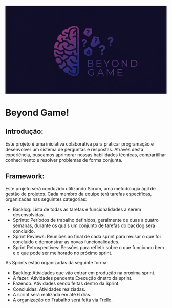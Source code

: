 <p align="center">
 <img width="1000" src="img/logo_beyond.jpg" alt="icon"/>
</p>


# Beyond Game!

## Introdução:

Este projeto é uma iniciativa colaborativa para praticar programação e desenvolver um sistema de perguntas e respostas. Através desta experiência, buscamos aprimorar nossas habilidades técnicas, compartilhar conhecimento e resolver problemas de forma conjunta.

## Framework:

Este projeto será conduzido utilizando Scrum, uma metodologia ágil de gestão de projetos. Cada membro da equipe terá tarefas específicas, organizadas nas seguintes categorias:

- Backlog: Lista de todas as tarefas e funcionalidades a serem desenvolvidas.
- Sprints: Períodos de trabalho definidos, geralmente de duas a quatro semanas, durante os quais um conjunto de tarefas do backlog será concluído.
- Sprint Reviews: Reuniões ao final de cada sprint para revisar o que foi concluído e demonstrar as novas funcionalidades.
- Sprint Retrospectives: Sessões para refletir sobre o que funcionou bem e o que pode ser melhorado no próximo sprint.

As Sprints estão organizadas da seguinte forma:

- Backlog: Atividades que vão entrar em produção na proxima sprint.
- A fazer: Atividades pendente Execução dnetro da sprint.
- Fazendo: Atividades sendo feitas dentro da Sprint.
- Concluídas: Atividades realziadas.
- A sprint será realizada em até 6 dias.
- A organização do Trabalho será feita via Trello.


